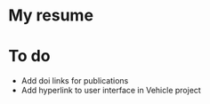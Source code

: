 # My resume
# To do
- Add doi links for publications
- Add hyperlink to user interface in Vehicle project
